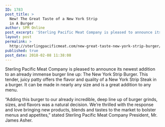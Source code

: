 ```yaml
---
ID: 1783
post_title: >
  New! The Great Taste of a New York Strip
  in A Burger
author: SPM Online
post_excerpt: 'Sterling Pacific Meat Company is pleased to announce its newest addition to an already immense burger line up: The New York Strip Burger...'
layout: post
permalink: >
  http://sterlingpacificmeat.com/new-great-taste-new-york-strip-burger/
published: true
post_date: 2018-02-08 11:38:08
---
```

Sterling Pacific Meat Company is pleased to announce its newest addition to an already immense burger line up: The New York Strip Burger. This tender, juicy patty offers the flavor and quality of a New York Strip Steak in a burger. It can be made in nearly any size and is a great addition to any menu.

“Adding this burger to our already incredible, deep line up of burger grinds, sizes, and flavors was a natural decision. We’re thrilled with the response and love bringing new products, blends and tastes to the market to bolster menus and appetites,” stated Sterling Pacific Meat Company President, Mr. James Asher.